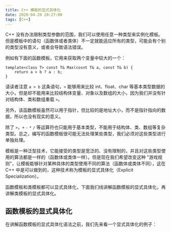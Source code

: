 ```yaml
---
title: C++ 模板的显式具体化
date: 2020-04-20 20:27:00
tags: [C++]
---
```


C++ 没有办法限制类型参数的范围，我们可以使用任意一种类型来实例化模板。但是模板中的语句（函数体或者类体）不一定就能适应所有的类型，可能会有个别的类型没有意义，或者会导致语法错误。

例如有下面的函数模板，它用来获取两个变量中较大的一个：

```
template<class T> const T& Max(cosnt T& a, const T& b) {
    return a > b ? a : b;
}
```

请读者注意 `a > b` 这条语句，`>` 能够用来比较 int、float、char 等基本类型数据的大小，但是却不能用来比较结构体变量、对象以及数组的大小，因为我们并没有针对结构体、类和数组重载 `>`。

另外，该函数模板虽然可以用于指针，但比较的是地址大小，而不是指针指向的数据，所以也没有现实的意义。

除了 `>`，`+` `-` `*` `/` 等运算符也只能用于基本类型，不能用于结构体、类、数组等复杂类型。总之，编写的函数模板很可能无法处理某些类型，我们必须对这些类型进行单独处理。

模板是一种泛型技术，它能接受的类型是宽泛的、没有限制的，并且对这些类型使用的算法都是一样的（函数体或类体一样）。但是现在我们希望改变这种 "游戏规则"，让模板能够针对某种具体的类型使用不同的算法（函数体或类体不同），这在 C++ 中是可以做到的，这种技术称为模板的显式具体化（Explicit Specialization）。

函数模板和类模板都可以显式具体化，下面我们线讲解函数模板的显式具体化，再讲解类模板的显式具体化。


## 函数模板的显式具体化

在讲解函数模板的显式具体化语法之前，我们先来看一个显式具体化的例子：



